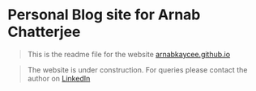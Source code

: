 # Personal Blog site for Arnab Chatterjee

> This is the readme file for the website [arnabkaycee.github.io](arnabkaycee.github.io) 


> The website is under construction. For queries please contact the author on [LinkedIn](https://www.linkedin.com/in/arnabkaycee/)